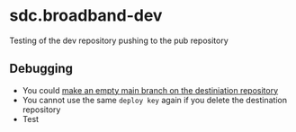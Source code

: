 # sdc.broadband-dev

Testing of the dev repository pushing to the pub repository

Debugging
---
- You could [make an empty main branch on the destiniation repository](https://stackoverflow.com/questions/27201656/git-pushing-a-new-empty-branch-for-an-empty-project)
- You cannot use the same ```deploy key``` again if you delete the destination repository
- Test
